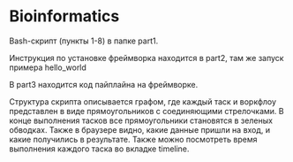 # Bioinformatics
 
Bash-скрипт (пункты 1-8) в папке part1.

Инструкция по установке фреймворка находится в part2, там же запуск примера hello_world

В part3 находится код пайплайна на фреймворке.

Структура скрипта описывается графом, где каждый таск и воркфлоу представлен в виде прямоугольников с соединяющими стрелочками. В конце выполнения тасков все прямоугольники становятся в зеленых обводках. Также в браузере видно, какие данные пришли на вход, и какие получились в результате. Также можно посмотреть время выполнения каждого таска во вкладке timeline.
